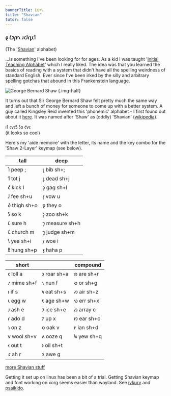 ```yaml
---
bannerTitle: 𐑖𐑲𐑝𐑾𐑯
title: "Shavian"
tutor: false
---
```


### 𐑞 𐑖𐑲𐑝𐑾𐑯 𐑨𐑤𐑓𐑩𐑛𐑧𐑑 
(The '[Shavian](https://shavian.info/)' alphabet)

...is something I've been looking for for ages. As a kid I was taught '[Initial
Teaching Alphabet](http://itafoundation.org/about-us/what-is-i-t-a/)' which I
really liked. The idea was that you learned the basics of reading with a system
that didn't have all the spelling weirdness of standard English. Ever since
I've been irked by the silly and arbitrary spelling gotchas that abound in this
Frankenstein language.

![George Bernard Shaw](https://tse2.mm.bing.net/th?id=OIP.-mv6WACERA_OdH2jGVqJewHaKJ&pid=Api) 
{.img-half}

It turns out that Sir George Bernard Shaw felt pretty much the same way and
left a bunch of money for someone to come up with a better system. A guy called
Kingsley Reid invented this 'phonemic' alphabet - I first found out about it
[here](https://youtu.be/D66LrlotvCA?si=CwHkgRO2JzfUj_W5). It was named after
'Shaw' as (oddly) 'Shavian' ([wikipedia](https://en.wikipedia.org/wiki/Shavian_alphabet)).

𐑦𐑑 𐑤𐑫𐑒𐑕 𐑕𐑴 𐑒𐑫𐑤  
(it looks so cool)

Here's my 'aide memoire' with the letter, its name and the key combo for the
'Shaw 2-Layer' keymap (see below).


| tall         | deep           |
|--------------|----------------|
| 𐑐 peep ;     | 𐑚 bib sh+;     |
| 𐑑 tot j      | 𐑛 dead sh+j    |
| 𐑒 kick l     | 𐑜 gag sh+l     |
| 𐑓 fee sh+u   | 𐑝 vow u        |
| 𐑔 thigh sh+o | 𐑞 they o       |
| 𐑕 so k       | 𐑟 zoo sh+k     |
| 𐑖 sure h     | 𐑠 measure sh+h |
| 𐑗 church m   | 𐑡 judge sh+m   |
| 𐑘 yea sh+i   | 𐑢 woe i        |
| 𐑙 hung sh+p  | 𐑣 haha p       |
 
| short              |                   | compound       |
| ------------------ | ----------------- | -------------- |
| 𐑤 loll a           | 𐑮 roar sh+a       | 𐑸 are sh+r     |
| 𐑥 mime sh+f        | 𐑯 nun f           | 𐑹 or sh+g      |
| 𐑦 if s             | 𐑰 eat sh+s        | 𐑺 air sh+z     |
| 𐑧 egg w            | 𐑱 age sh+w        | 𐑻 err sh+x     |
| 𐑨 ash e            | 𐑲 ice sh+e        | 𐑼 array c      |
| 𐑩 ado d            | 𐑳 up x            | 𐑽 ear sh+c     |
| 𐑪 on z             | 𐑴 oak v           | 𐑾 ian sh+d     |
| 𐑫 wool sh+v        | 𐑵 ooze q          | 𐑿 yew sh+q     |
| 𐑬 out t            | 𐑶 oil sh+t        |                |
| 𐑭 ah r             | 𐑷 awe g           |                |

[more Shavian stuff](https://shavian.weebly.com/)

Getting it set up on linux has been a bit of a trial. Getting Shavian keymap
and font working on xorg seems easier than wayland. See
[iykury](https://gitlab.com/iykury/shavian-xkb) and [psaikido](https://gitlab.com/psaikido/shavian-xkb). 
